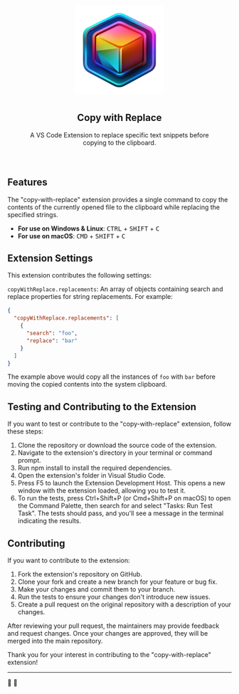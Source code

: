 <div style="padding:25px;text-align:center;">
<img style="display:block;margin:0 auto;padding:10px" src="images/icon.png" width="200" height="auto" />
<h2>Copy with Replace</h2>
<p>A VS Code Extension to replace specific text snippets before copying to the clipboard.</p>
</div>

## Features

The "copy-with-replace" extension provides a single command to copy the contents of the currently opened file to the clipboard while replacing the specified strings.

- **For use on Windows & Linux**: <kbd>CTRL</kbd> + <kbd>SHIFT</kbd> + <kbd>C</kbd>
- **For use on macOS**: <kbd>CMD</kbd> + <kbd>SHIFT</kbd> + <kbd>C</kbd>

## Extension Settings

This extension contributes the following settings:

`copyWithReplace.replacements`: An array of objects containing search and replace properties for string replacements. For example:

```json
{
  "copyWithReplace.replacements": [
    {
      "search": "foo",
      "replace": "bar"
    }
  ]
}
```

The example above would copy all the instances of `foo` with `bar` before moving the copied contents into the system clipboard.

## Testing and Contributing to the Extension

If you want to test or contribute to the "copy-with-replace" extension, follow these steps:

1. Clone the repository or download the source code of the extension.
2. Navigate to the extension's directory in your terminal or command prompt.
3. Run npm install to install the required dependencies.
4. Open the extension's folder in Visual Studio Code.
5. Press F5 to launch the Extension Development Host. This opens a new window with the extension loaded, allowing you to test it.
6. To run the tests, press Ctrl+Shift+P (or Cmd+Shift+P on macOS) to open the Command Palette, then search for and select "Tasks: Run Test Task". The tests should pass, and you'll see a message in the terminal indicating the results.

## Contributing

If you want to contribute to the extension:

1. Fork the extension's repository on GitHub.
2. Clone your fork and create a new branch for your feature or bug fix.
3. Make your changes and commit them to your branch.
4. Run the tests to ensure your changes don't introduce new issues.
5. Create a pull request on the original repository with a description of your changes.

After reviewing your pull request, the maintainers may provide feedback and request changes. Once your changes are approved, they will be merged into the main repository.

Thank you for your interest in contributing to the "copy-with-replace" extension!

---

:rainbow: :unicorn:

